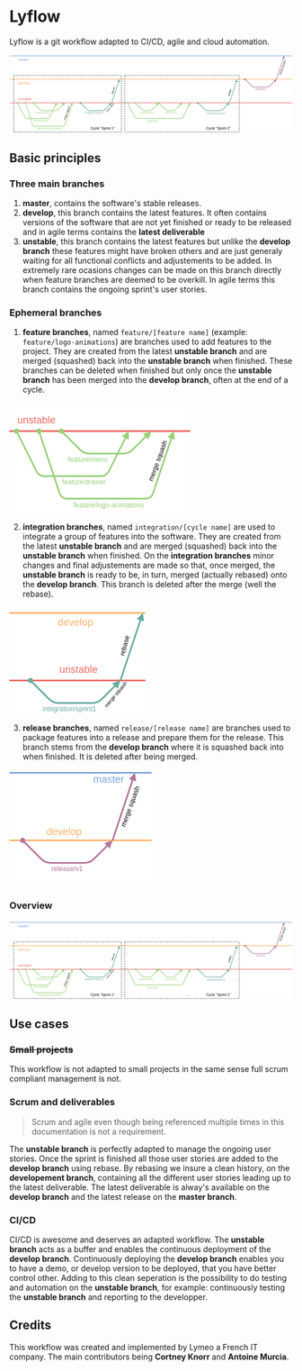 # Lyflow
Lyflow is a git workflow adapted to CI/CD, agile and cloud automation.

![Full illustration](https://raw.githubusercontent.com/lymeo/lyflow/master/full.png)

## Basic principles

### Three main branches

1. **master**, contains the software's stable releases.
2. **develop**, this branch contains the latest features. It often contains versions of the software that are not yet finished or ready to be released and in agile terms contains the **latest deliverable**
3. **unstable**, this branch contains the latest features but unlike the **develop branch** these features might have broken others and are just generaly waiting for all functional conflicts and adjustements to be added. In extremely rare ocasions changes can be made on this branch directly when feature branches are deemed to be overkill. In agile terms this branch contains the ongoing sprint's user stories.

### Ephemeral branches

1. **feature branches**, named ```feature/[feature name]``` (example: ```feature/logo-animations```) are branches used to add features to the project. They are created from the latest **unstable branch** and are merged (squashed) back into the **unstable branch** when finished. These branches can be deleted when finished but only once the **unstable branch** has been merged into the **develop branch**, often at the end of a cycle.

![feature](https://raw.githubusercontent.com/lymeo/lyflow/master/feature.png)

2. **integration branches**, named ```integration/[cycle name]``` are used to integrate a group of features into the software. They are created from the latest **unstable branch** and are merged (squashed) back into the **unstable branch** when finished. On the **integration branches** minor changes and final adjustements are made so that, once merged, the **unstable branch** is ready to be, in turn, merged (actually rebased) onto the **develop branch**. This branch is deleted after the merge (well the rebase).

![integration](https://raw.githubusercontent.com/lymeo/lyflow/master/integration.png)

3. **release branches**, named ```release/[release name]``` are branches used to package features into a release and prepare them for the release. This branch stems from the **develop branch** where it is squashed back into when finished. It is deleted after being merged.

![release](https://raw.githubusercontent.com/lymeo/lyflow/master/release.png)

### Overview

![Full illustration](https://raw.githubusercontent.com/lymeo/lyflow/master/full.png)

## Use cases

### ~~Small projects~~
This workflow is not adapted to small projects in the same sense full scrum compliant management is not.

### Scrum and deliverables
> Scrum and agile even though being referenced multiple times in this documentation is not a requirement. 

The **unstable branch** is perfectly adapted to manage the ongoing user stories. Once the sprint is finished all those user stories are added to the **develop branch** using rebase. By rebasing we insure a clean history, on the **developement branch**, containing all the different user stories leading up to the latest deliverable. The latest deliverable is alway's available on the **develop branch** and the latest release on the **master branch**.

### CI/CD

CI/CD is awesome and deserves an adapted workflow. The **unstable branch** acts as a buffer and enables the continuous deployment of the **develop branch**. Continuously deploying the **develop branch** enables you to have a demo, or develop version to be deployed, that you have better control other. Adding to this clean seperation is the possibility to do testing and automation on the **unstable branch**, for example: continuously testing the **unstable branch** and reporting to the developper.

## Credits

This workflow was created and implemented by Lymeo a French IT company. The main contributors being **Cortney Knorr** and **Antoine Murcia**.


